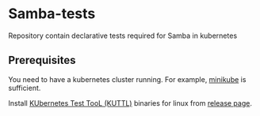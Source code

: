 # Samba-tests
Repository contain declarative tests required for Samba in kubernetes

## Prerequisites
You need to have a kubernetes cluster running. For example,
[minikube](https://kubernetes.io/docs/setup/learning-environment/minikube/)
is sufficient.

Install [KUbernetes Test TooL (KUTTL)](https://github.com/kudobuilder/kuttl) binaries for linux from [release page](https://github.com/kudobuilder/kuttl/releases).

